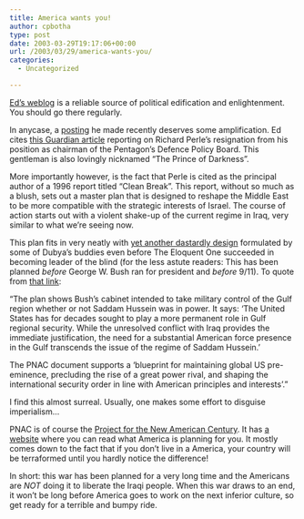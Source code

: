 ```yaml
---
title: America wants you!
author: cpbotha
type: post
date: 2003-03-29T19:17:06+00:00
url: /2003/03/29/america-wants-you/
categories:
  - Uncategorized

---
```

[Ed&#8217;s weblog][1] is a reliable source of political edification and enlightenment. You should go there regularly.

In anycase, a [posting][2] he made recently deserves some amplification. Ed cites [this Guardian article][3] reporting on Richard Perle&#8217;s resignation from his position as chairman of the Pentagon&#8217;s Defence Policy Board. This gentleman is also lovingly nicknamed &#8220;The Prince of Darkness&#8221;.

More importantly however, is the fact that Perle is cited as the principal author of a 1996 report titled &#8220;Clean Break&#8221;. This report, without so much as a blush, sets out a master plan that is designed to reshape the Middle East to be more compatible with the strategic interests of Israel. The course of action starts out with a violent shake-up of the current regime in Iraq, very similar to what we&#8217;re seeing now.
  
<!--more-->


  
This plan fits in very neatly with [yet another dastardly design][4] formulated by some of Dubya&#8217;s buddies even before The Eloquent One succeeded in becoming leader of the blind (for the less astute readers: This has been planned _before_ George W. Bush ran for president and _before_ 9/11). To quote from [that link][4]:

&#8220;The plan shows Bush&#8217;s cabinet intended to take military control of the Gulf region whether or not Saddam Hussein was in power. It says: &#8216;The United States has for decades sought to play a more permanent role in Gulf regional security. While the unresolved conflict with Iraq provides the immediate justification, the need for a substantial American force presence in the Gulf transcends the issue of the regime of Saddam Hussein.&#8217;

The PNAC document supports a &#8216;blueprint for maintaining global US pre-eminence, precluding the rise of a great power rival, and shaping the international security order in line with American principles and interests&#8217;.&#8221;

I find this almost surreal. Usually, one makes some effort to disguise imperialism&#8230;

PNAC is of course the [Project for the New American Century][5]. It has [a website][5] where you can read what America is planning for you. It mostly comes down to the fact that if you don&#8217;t live in a America, your country will be terraformed until you hardly notice the difference!

In short: this war has been planned for a very long time and the Americans are _NOT_ doing it to liberate the Iraqi people. When this war draws to an end, it won&#8217;t be long before America goes to work on the next inferior culture, so get ready for a terrible and bumpy ride.

 [1]: http://cpbotha.net/weblogs/chadwick/
 [2]: http://cpbotha.net/weblogs/chadwick/archives/000347.html
 [3]: http://www.guardian.co.uk/Iraq/dailybriefing/story/0,12965,924728,00.html
 [4]: http://cryptome.org/rad.htm
 [5]: http://www.newamericancentury.org/
